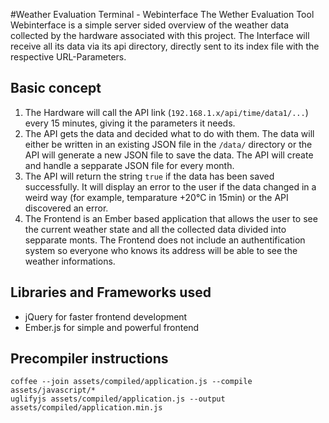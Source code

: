 #Weather Evaluation Terminal - Webinterface
The Wether Evaluation Tool Webinterface is a simple server sided overview of the weather data collected by the hardware associated with this project. The Interface will receive all its data via its api directory, directly sent to its index file with the respective URL-Parameters.

## Basic concept
1. The Hardware will call the API link (`192.168.1.x/api/time/data1/...`) every 15 minutes, giving it the parameters it needs.
2. The API gets the data and decided what to do with them. The data will either be written in an existing JSON file in the `/data/` directory or the API will generate a new JSON file to save the data. The API will create and handle a sepparate JSON file for every month.
3. The API will return the string `true` if the data has been saved successfully. It will display an error to the user if the data changed in a weird way (for example, temparature +20°C in 15min) or the API discovered an error.
4. The Frontend is an Ember based application that allows the user to see the current weather state and all the collected data divided into sepparate monts. The Frontend does not include an authentification system so everyone who knows its address will be able to see the weather informations.

## Libraries and Frameworks used
- jQuery for faster frontend development
- Ember.js for simple and powerful frontend

## Precompiler instructions
```
coffee --join assets/compiled/application.js --compile assets/javascript/*
uglifyjs assets/compiled/application.js --output assets/compiled/application.min.js
```